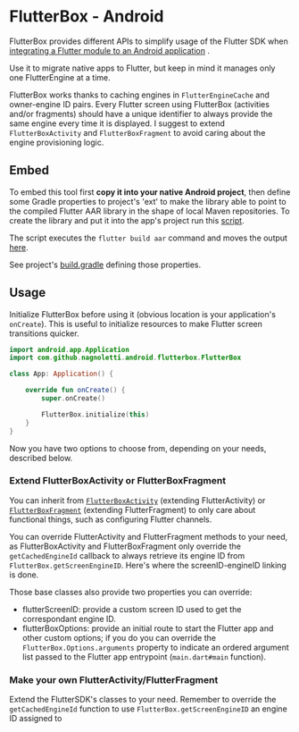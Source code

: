 # FlutterBox - Android

FlutterBox provides different APIs to simplify usage of the Flutter SDK
when [integrating a Flutter module to an Android application](https://docs.flutter.dev/development/add-to-app/android/project-setup)
.

Use it to migrate native apps to Flutter, but keep in mind it manages only one FlutterEngine at a
time.

FlutterBox works thanks to caching engines in `FlutterEngineCache` and owner-engine ID pairs. Every
Flutter screen using FlutterBox (activities and/or fragments) should have a unique identifier to
always provide the same engine every time it is displayed. I suggest to extend
`FlutterBoxActivity` and `FlutterBoxFragment` to avoid caring about the engine provisioning logic.

## Embed

To embed this tool first **copy it into your native Android project**, then define some Gradle
properties to project's 'ext' to make the library able to point to the compiled Flutter AAR library
in the shape of local Maven repositories. To create the library and put it into the app's project
run this [script](../../FlutterModule/buildAarIntoAndroidProject.sh).

The script executes the `flutter build aar` command and moves the output [here](../flutter).

See project's [build.gradle](../build.gradle) defining those properties.

## Usage

Initialize FlutterBox before using it (obvious location is your application's `onCreate`).
This is useful to initialize resources to make Flutter screen transitions quicker.

``` kotlin
import android.app.Application
import com.github.nagnoletti.android.flutterbox.FlutterBox

class App: Application() {

    override fun onCreate() {
        super.onCreate()

        FlutterBox.initialize(this)
    }
}
```

Now you have two options to choose from, depending on your needs, described below.

### Extend FlutterBoxActivity or FlutterBoxFragment

You can inherit from
[`FlutterBoxActivity`](src/main/java/com/github/nagnoletti/android/flutterbox/FlutterBoxActivity.kt)
(extending FlutterActivity)
or [`FlutterBoxFragment`](src/main/java/com/github/nagnoletti/android/flutterbox/FlutterBoxFragment.kt)
(extending FlutterFragment) to only care about functional things, such as configuring Flutter
channels.

You can override FlutterActivity and FlutterFragment methods to your need, as FlutterBoxActivity and
FlutterBoxFragment only override the `getCachedEngineId` callback to always retrieve its engine ID
from `FlutterBox.getScreenEngineID`. Here's where the screenID-engineID linking is done.

Those base classes also provide two properties you can override:

- flutterScreenID: provide a custom screen ID used to get the correspondant engine ID.
- flutterBoxOptions: provide an initial route to start the Flutter app and other custom options; if
  you do you can override the `FlutterBox.Options.arguments` property to indicate an ordered
  argument list passed to the Flutter app entrypoint (`main.dart#main` function).

### Make your own FlutterActivity/FlutterFragment

Extend the FlutterSDK's classes to your need. Remember to override the `getCachedEngineId` function
to use `FlutterBox.getScreenEngineID` an engine ID assigned to  